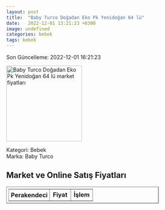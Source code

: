 ```yaml
---
layout: post
title:  "Baby Turco Doğadan Eko Pk Yenidoğan 64 lü"
date:   2022-12-01 13:21:23 +0300
image: undefined
categories: bebek
tags: bebek
---
```


Son Güncelleme: 2022-12-01 16:21:23

<img src="undefined" width="200" alt="Baby Turco Doğadan Eko Pk Yenidoğan 64 lü market fiyatları" />

Kategori: Bebek
<br />
Marka: Baby Turco

<h2>Market ve Online Satış Fiyatları</h2>

<table border="1" style="padding: 5px;width:80%;">
  <tr>
    <td style="padding: 5px;"><strong>Perakendeci</strong></td>
    <td><strong>Fiyat</strong></td>
    <td><strong>İşlem</strong></td>
  </tr>
  
</table>
